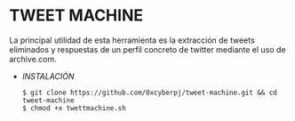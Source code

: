 # **TWEET MACHINE**

La principal utilidad de esta herramienta es la extracción de tweets eliminados y respuestas de un perfil concreto de twitter mediante el uso de archive.com.

- *INSTALACIÓN*

      $ git clone https://github.com/0xcyberpj/tweet-machine.git && cd tweet-machine
      $ chmod +x twettmachine.sh
